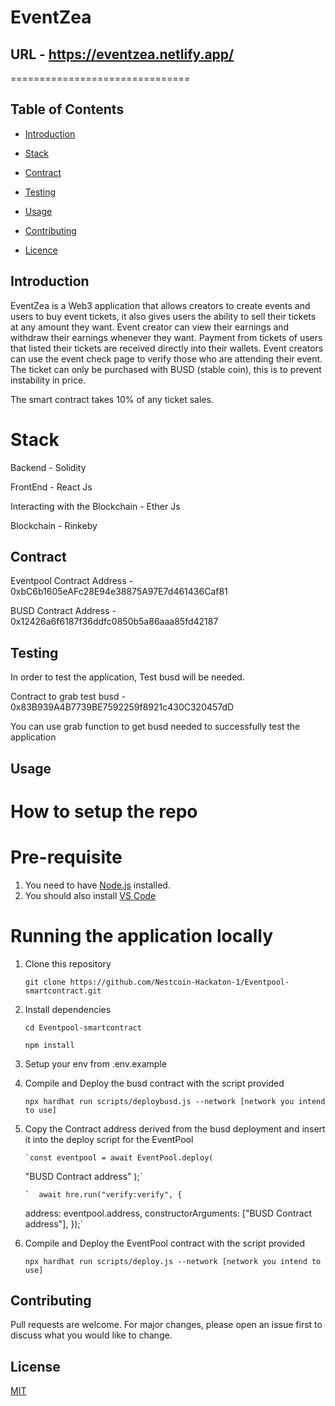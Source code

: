 # EventZea

## URL - https://eventzea.netlify.app/

===============================

## Table of Contents

- [Introduction](#introduction)

- [Stack](#stack)

- [Contract](#contract)

- [Testing](#testing)

- [Usage](#usage)

- [Contributing](#contributing)

- [Licence](#usage)

## Introduction

EventZea is a Web3 application that allows creators to create events and users to buy event tickets, it also gives users the ability to sell their tickets at any amount they want. Event creator can view their earnings and withdraw their earnings whenever they want. Payment from tickets of users that listed their tickets are received directly into their wallets. Event creators can use the event check page to verify those who are attending their event. The ticket can only be purchased with BUSD (stable coin), this is to prevent instability in price.

The smart contract takes 10% of any ticket sales.

# Stack

Backend - Solidity

FrontEnd - React Js

Interacting with the Blockchain - Ether Js

Blockchain - Rinkeby

## Contract

Eventpool Contract Address - 0xbC6b1605eAFc28E94e38875A97E7d461436Caf81

BUSD Contract Address - 0x12426a6f6187f36ddfc0850b5a86aaa85fd42187

## Testing

In order to test the application, Test busd will be needed.

Contract to grab test busd - 0x83B939A4B7739BE7592259f8921c430C320457dD

You can use grab function to get busd needed to successfully test the application

## Usage

# How to setup the repo

# Pre-requisite

1. You need to have [Node.js](https://nodejs.org/en/) installed.
2. You should also install [VS Code](https://code.visualstudio.com/)

# Running the application locally

1.  Clone this repository

    `git clone https://github.com/Nestcoin-Hackaton-1/Eventpool-smartcontract.git`

2.  Install dependencies

    `cd Eventpool-smartcontract`

    `npm install`

3.  Setup your env from .env.example

4.  Compile and Deploy the busd contract with the script provided

    `npx hardhat run scripts/deploybusd.js --network [network you intend to use]`

5.  Copy the Contract address derived from the busd deployment and insert it into the deploy script for the EventPool

        `const eventpool = await EventPool.deploy(

    "BUSD Contract address"
    );`

        `  await hre.run("verify:verify", {

    address: eventpool.address,
    constructorArguments: ["BUSD Contract address"],
    });`

6.  Compile and Deploy the EventPool contract with the script provided

    `npx hardhat run scripts/deploy.js --network [network you intend to use]`

## Contributing

Pull requests are welcome. For major changes, please open an issue first to discuss what you would like to change.

## License

[MIT](https://choosealicense.com/licenses/mit/)
